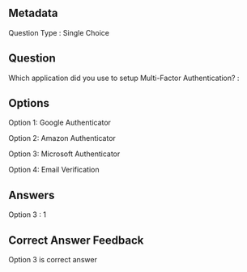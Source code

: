 ## Metadata
Question Type : Single Choice

## Question
Which application did you use to setup Multi-Factor Authentication? :

## Options
Option 1: Google Authenticator

Option 2: Amazon Authenticator

Option 3: Microsoft Authenticator

Option 4: Email Verification

## Answers
Option 3 : 1

## Correct Answer Feedback
Option 3 is correct answer
